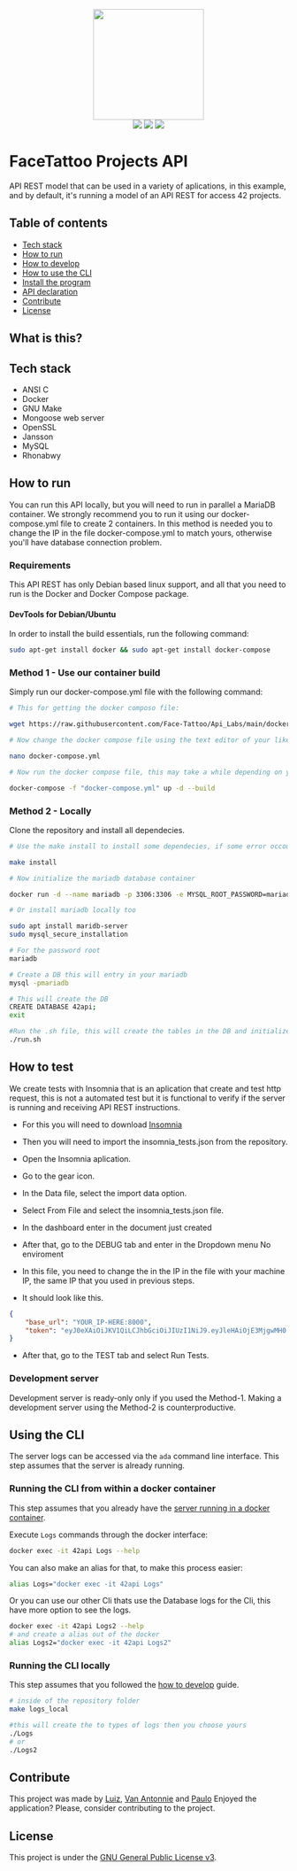 <div>
  <div align="center">
    <img src="https://avatars.githubusercontent.com/u/91300229?s=400&u=9519ad33ea9af71ef9b8f4d249fd3155a89ab84c&v=4" width="200px">
    <div align="center">
     <img src="https://img.shields.io/github/workflow/status/vcwild/feminist-api/build-test-pipeline" />
     <img src="https://img.shields.io/tokei/lines/github/vcwild/feminist-api"/>
     <img src="https://img.shields.io/github/license/vcwild/feminist-api" />
    </div>
  </div>
</div>

# FaceTattoo Projects API

API REST model that can be used in a variety of aplications, in this example, and by default, it's running a model of an API REST for access 42 projects. 

## Table of contents

- [Tech stack](#tech-stack)
- [How to run](#how-to-run)
- [How to develop](#development-builds)
- [How to use the CLI](#using-the-cli)
- [Install the program](#install-the-program)
- [API declaration](docs/api.md)
- [Contribute](#contribute)
- [License](#LICENSE)

## What is this?

## Tech stack

- ANSI C
- Docker
- GNU Make
- Mongoose web server
- OpenSSL
- Jansson
- MySQL
- Rhonabwy

## How to run

You can run this API locally, but you will need to run in parallel a MariaDB container. We strongly recommend you to run it using our docker-compose.yml file to create 2 containers. In this method is needed you to change the IP in the file docker-compose.yml to match yours, otherwise you'll have database connection problem. 

### Requirements

This API REST has only Debian based linux support, and all that you need to run is the Docker and Docker Compose package.

#### DevTools for Debian/Ubuntu

In order to install the build essentials, run the following command:

```sh
sudo apt-get install docker && sudo apt-get install docker-compose
```

### Method 1 - Use our container build

 Simply run our docker-compose.yml file with the following command:

```sh
# This for getting the docker composo file:

wget https://raw.githubusercontent.com/Face-Tattoo/Api_Labs/main/docker-compose.yml\?token\=GHSAT0AAAAAABRADJ3ZMAQ7E3OQUC3FZZBMYQ3WKJQ -o docker-compose.yml

# Now change the docker compose file using the text editor of your like, in this example we will use vim. 

nano docker-compose.yml

# Now run the docker compose file, this may take a while depending on your internet connection. 

docker-compose -f "docker-compose.yml" up -d --build
```
### Method 2 - Locally

Clone the repository and install all dependecies.

```sh
# Use the make install to install some dependecies, if some error occour, see the list of dependecies and try to install with another method. 

make install

# Now initialize the mariadb database container

docker run -d --name mariadb -p 3306:3306 -e MYSQL_ROOT_PASSWORD=mariadb -e MYSQL_DATABASE=42api mariadb:latest

# Or install mariadb locally too

sudo apt install maridb-server
sudo mysql_secure_installation

# For the password root
mariadb

# Create a DB this will entry in your mariadb
mysql -pmariadb

# This will create the DB
CREATE DATABASE 42api;
exit

#Run the .sh file, this will create the tables in the DB and initialize the server. 
./run.sh
```

## How to test

We create tests with Insomnia that is an aplication that create and test http request, this is not a automated test but it is functional to verify if the server is running and receiving API REST instructions. 

- For this you will need to download [Insomnia](https://insomnia.rest/download)

- Then you will need to import the insomnia_tests.json from the repository.

- Open the Insomnia aplication.

- Go to the gear icon.

- In the Data file, select the import data option.

- Select From File and select the insomnia_tests.json file. 

- In the dashboard enter in the document just created

- After that, go to the DEBUG tab and enter in the Dropdown menu No enviroment

- In this file, you need to change the in the IP in the file with your machine IP, the same IP that you used in previous steps.

- It should look like this. 

```json
{
	"base_url": "YOUR_IP-HERE:8000",
	"token": "eyJ0eXAiOiJKV1QiLCJhbGciOiJIUzI1NiJ9.eyJleHAiOjE3MjgwMH0.ddOza6DgJ92OvnC5v5sx1bGW7-9wMUk5Rbey9SxELDI"
}
```

- After that, go to the TEST tab and select Run Tests. 

### Development server

Development server is ready-only only if you used the Method-1. Making a development server using the Method-2 is counterproductive.

## Using the CLI

The server logs can be accessed via the `ada` command line interface. This step assumes that the server is already running.

### Running the CLI from within a docker container

This step assumes that you already have the [server running in a docker container](#how-to-run).

Execute `Logs` commands through the docker interface:

```sh
docker exec -it 42api Logs --help
```

You can also make an alias for that, to make this process easier:

```sh
alias Logs="docker exec -it 42api Logs"
```

Or you can use our other Cli thats use the Database logs for the Cli, this have more option to see the logs.

```sh
docker exec -it 42api Logs2 --help
# and create a alias out of the docker 
alias Logs2="docker exec -it 42api Logs2"
```

### Running the CLI locally

This step assumes that you followed the [how to develop](#how-to-develop) guide.

```sh
# inside of the repository folder
make logs_local

#this will create the to types of logs then you choose yours 
./Logs
# or
./Logs2
```

## Contribute

This project was made by [Luiz](https://github.com/luizlcezario), [Van Antonnie](https://github.com/Face-Tattoo/Api_Labs/commits?author=VanAntonietti) and [Paulo](https://github.com/Yaten/Yaten)
Enjoyed the application? Please, consider contributing to the project.

## License

This project is under the [GNU General Public License v3](LICENSE).

